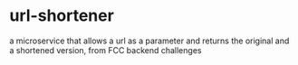 # url-shortener
a microservice that allows a url as a parameter and returns the original and a shortened version, from FCC backend challenges
